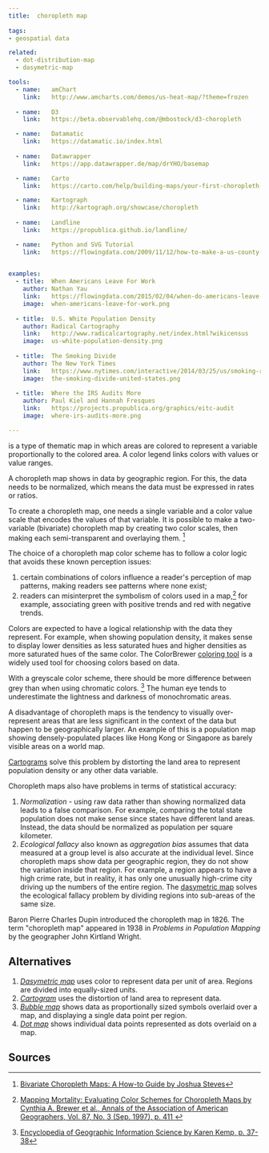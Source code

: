 ```yaml
---
title:  choropleth map
  
tags:
- geospatial data

related:
  - dot-distribution-map
  - dasymetric-map

tools:
  - name:   amChart
    link:   http://www.amcharts.com/demos/us-heat-map/?theme=frozen
    
  - name:   D3
    link:   https://beta.observablehq.com/@mbostock/d3-choropleth

  - name:   Datamatic
    link:   https://datamatic.io/index.html
 
  - name:   Datawrapper
    link:   https://app.datawrapper.de/map/drYHO/basemap

  - name:   Carto
    link:   https://carto.com/help/building-maps/your-first-choropleth-map

  - name:   Kartograph
    link:   http://kartograph.org/showcase/choropleth
  
  - name:   Landline
    link:   https://propublica.github.io/landline/

  - name:   Python and SVG Tutorial
    link:   https://flowingdata.com/2009/11/12/how-to-make-a-us-county-thematic-map-using-free-tools/
    

examples:
  - title:  When Americans Leave For Work
    author: Nathan Yau
    link:   https://flowingdata.com/2015/02/04/when-do-americans-leave-for-work/
    image:  when-americans-leave-for-work.png
    
  - title:  U.S. White Population Density
    author: Radical Cartography
    link:   http://www.radicalcartography.net/index.html?wikicensus
    image:  us-white-population-density.png
    
  - title:  The Smoking Divide
    author: The New York Times
    link:   https://www.nytimes.com/interactive/2014/03/25/us/smoking-rate-map.html
    image:  the-smoking-divide-united-states.png
  
  - title:  Where the IRS Audits More
    author: Paul Kiel and Hannah Fresques
    link:   https://projects.propublica.org/graphics/eitc-audit
    image:  where-irs-audits-more.png

---
```

is a type of thematic map in which areas are colored to represent a variable proportionally to the colored area. A color legend links colors with values or value ranges.

<!--more-->
A choropleth map shows in data by geographic region. For this, the data needs to be normalized, which means the data must be expressed in rates or ratios.

To create a choropleth map, one needs a single variable and a color value scale that encodes the values of that variable. It is possible to make a two-variable (bivariate) choropleth map by creating two color scales, then making each semi-transparent and overlaying them. [^stevens]

The choice of a choropleth map color scheme has to follow a color logic that avoids these known perception issues:
1. certain combinations of colors influence a reader's perception of map patterns, making readers see patterns where none exist;
2. readers can misinterpret the symbolism of colors used in a map,[^brewer] for example, associating green with positive trends and red with negative trends. 

Colors are expected to have a logical relationship with the data they represent. For example, when showing population density, it makes sense to display lower densities as less saturated hues and higher densities as more saturated hues of the same color. The ColorBrewer [coloring tool](http://colorbrewer2.org/#type=sequential&scheme=BuGn&n=3) is a widely used tool for choosing colors based on data.

With a greyscale color scheme,  there should be more difference between grey than when using chromatic colors. [^kemp]  The human eye tends to underestimate the lightness and darkness of monochromatic areas.

A disadvantage of choropleth maps is the tendency to visually over-represent areas that are less significant in the context of the data but happen to be geographically larger. An example of this is a population map showing densely-populated places like Hong Kong or Singapore as barely visible areas on a world map. 

[Cartograms](/cartogram) solve this problem by distorting the land area to represent population density or any other data variable.

Choropleth maps also have problems in terms of statistical accuracy:
1. *Normalization* - using raw data rather than showing normalized data leads to a false comparison. For example, comparing the total state population does not make sense since states have different land areas. Instead, the data should be normalized as population per square kilometer.
2. *Ecological fallacy* also known as *aggregation bias* assumes that data measured at a group level is also accurate at the individual level. Since choropleth maps show data per geographic region, they do not show the variation inside that region. For example, a region appears to have a high crime rate, but in reality, it has only one unusually high-crime city driving up the numbers of the entire region. The [dasymetric map](/dasymetric-map) solves the ecological fallacy problem by dividing regions into sub-areas of the same size.

Baron Pierre Charles Dupin introduced the choropleth map in 1826. The term "choropleth map" appeared in 1938 in <cite>Problems in Population Mapping</cite> by the geographer John Kirtland Wright.

## Alternatives

1. [*Dasymetric map*](/dasymetric-map) uses color to represent data per unit of area. Regions are divided into equally-sized units.
2. [*Cartogram*](/cartogram) uses the distortion of land area to represent data.
3. [*Bubble map*](/bubble-map) shows data as proportionally sized symbols overlaid over a map, and displaying a single data point per region.
4. [*Dot map*](/dot-map) shows individual data points represented as dots overlaid on a map.

## Sources

[^brewer]: [Mapping Mortality: Evaluating Color Schemes for Choropleth Maps by Cynthia A. Brewer et al., Annals of the Association of American Geographers, Vol. 87, No. 3 (Sep. 1997), p. 411 ](https://www.jstor.org/stable/2564061?seq=1#page_scan_tab_contents)

[^kemp]: [Encyclopedia of Geographic Information Science by Karen Kemp, p. 37-38](https://books.google.fr/books?id=FrUQHIzXK6EC&pg=PT63&dq=choropleth&hl=en&sa=X&ved=0ahUKEwivhuO7-tHhAhXJxosBHV7-Cf0Q6AEIOzAD#v=onepage&q=choropleth&f=false)

[^scolum]: "Thematic Cartography and Geovisualization" by T. Slocum et al., 2009, 3rd ed, pages 85–86. Pearson Prentice Hall: Upper Saddle River, NJ.

[^stevens]: [Bivariate Choropleth Maps: A How-to Guide by Joshua Steves](http://www.joshuastevens.net/cartography/make-a-bivariate-choropleth-map/)
